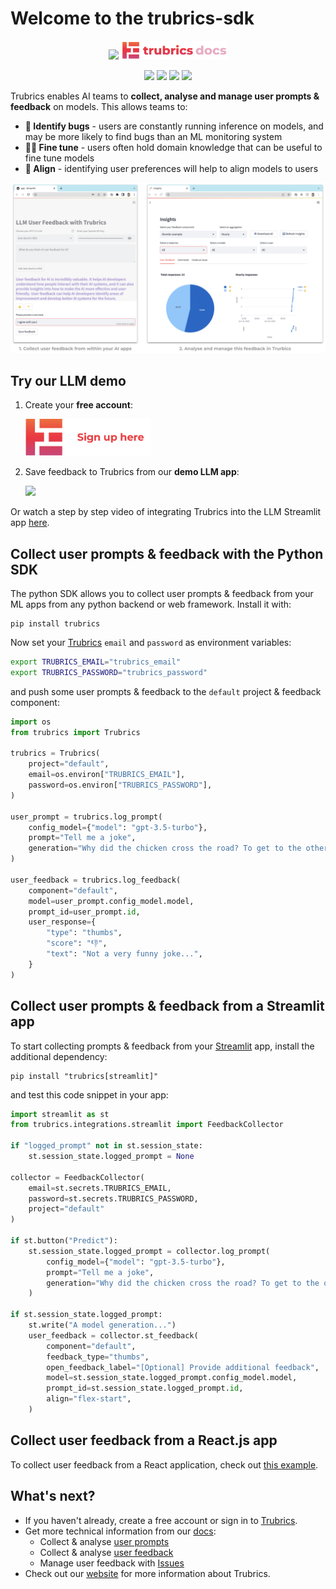 # Welcome to the trubrics-sdk
<center>

[![](https://dcbadge.vercel.app/api/server/jJ9YDE7qmt)](https://discord.gg/jJ9YDE7qmt)
[<img src="./assets/trubricsdocs.png"  width="170">](https://trubrics.github.io/trubrics-sdk/)

</center>

<center>

[![](https://github.com/trubrics/trubrics-sdk/actions/workflows/test.yml/badge.svg?branch=main)](https://github.com/trubrics/trubrics-sdk/actions/workflows/test.yml)
[![](https://github.com/trubrics/trubrics-sdk/actions/workflows/docs.yml/badge.svg?branch=main)](https://github.com/trubrics/trubrics-sdk/actions/workflows/docs.yml)
[![](https://img.shields.io/github/v/release/trubrics/trubrics-sdk)](https://github.com/trubrics/trubrics-sdk/releases)
[![](https://img.shields.io/badge/License-Apache_2.0-blue.svg)](https://github.com/trubrics/trubrics-sdk/blob/main/LICENSE)

</center>

Trubrics enables AI teams to **collect, analyse and manage user prompts & feedback** on models. This allows teams to:

- **🚨 Identify bugs** - users are constantly running inference on models, and may be more likely to find bugs than an ML monitoring system
- **🧑‍💻️ Fine tune** - users often hold domain knowledge that can be useful to fine tune models
- **👥 Align** - identifying user preferences will help to align models to users

<img src="./assets/trubrics-example.png"  width="800">

## Try our LLM demo

1. Create your **free account**:

    [<img src="./assets/sign_up.png"  width="200">](https://trubrics.streamlit.app/)

2. Save feedback to Trubrics from our **demo LLM app**:

    [<img src="https://static.streamlit.io/badges/streamlit_badge_black_white.svg"  width="200">](https://trubrics-llm-example-chatbot.streamlit.app/)

Or watch a step by step video of integrating Trubrics into the LLM Streamlit app [here](https://www.youtube.com/watch?v=2Qt54qGwIdQ).

## Collect user prompts & feedback with the Python SDK

The python SDK allows you to collect user prompts & feedback from your ML apps from any python backend or web framework. Install it with:

```console
pip install trubrics
```

Now set your [Trubrics](https://trubrics.streamlit.app/) `email` and `password` as environment variables:

```bash
export TRUBRICS_EMAIL="trubrics_email"
export TRUBRICS_PASSWORD="trubrics_password"
```

and push some user prompts & feedback to the `default` project & feedback component:

```python
import os
from trubrics import Trubrics

trubrics = Trubrics(
    project="default",
    email=os.environ["TRUBRICS_EMAIL"],
    password=os.environ["TRUBRICS_PASSWORD"],
)

user_prompt = trubrics.log_prompt(
    config_model={"model": "gpt-3.5-turbo"},
    prompt="Tell me a joke",
    generation="Why did the chicken cross the road? To get to the other side.",
)

user_feedback = trubrics.log_feedback(
    component="default",
    model=user_prompt.config_model.model,
    prompt_id=user_prompt.id,
    user_response={
        "type": "thumbs",
        "score": "👎",
        "text": "Not a very funny joke...",
    }
)
```

## Collect user prompts & feedback from a Streamlit app

To start collecting prompts & feedback from your [Streamlit](https://streamlit.io/) app, install the additional dependency:

```console
pip install "trubrics[streamlit]"
```

and test this code snippet in your app:

```python
import streamlit as st
from trubrics.integrations.streamlit import FeedbackCollector

if "logged_prompt" not in st.session_state:
    st.session_state.logged_prompt = None

collector = FeedbackCollector(
    email=st.secrets.TRUBRICS_EMAIL,
    password=st.secrets.TRUBRICS_PASSWORD,
    project="default"
)

if st.button("Predict"):
    st.session_state.logged_prompt = collector.log_prompt(
        config_model={"model": "gpt-3.5-turbo"},
        prompt="Tell me a joke",
        generation="Why did the chicken cross the road? To get to the other side.",
    )

if st.session_state.logged_prompt:
    st.write("A model generation...")
    user_feedback = collector.st_feedback(
        component="default",
        feedback_type="thumbs",
        open_feedback_label="[Optional] Provide additional feedback",
        model=st.session_state.logged_prompt.config_model.model,
        prompt_id=st.session_state.logged_prompt.id,
        align="flex-start",
    )
```

## Collect user feedback from a React.js app

To collect user feedback from a React application, check out [this example](https://github.com/trubrics/trubrics-sdk/tree/main/examples/react_js).

## What's next?

- If you haven't already, create a free account or sign in to [Trubrics](https://trubrics.streamlit.app/).
- Get more technical information from our [docs](https://trubrics.github.io/trubrics-sdk/):
    - Collect & analyse [user prompts](https://trubrics.github.io/trubrics-sdk/platform/user_prompts/)
    - Collect & analyse [user feedback](https://trubrics.github.io/trubrics-sdk/platform/user_feedback/)
    - Manage user feedback with [Issues](https://trubrics.github.io/trubrics-sdk/platform/issues/)
- Check out our [website](https://www.trubrics.com/home) for more information about Trubrics.
